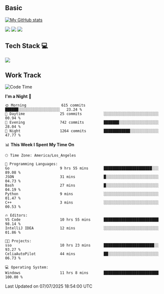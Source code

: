 ## Basic
 
[![My GitHub stats](https://github-readme-stats.vercel.app/api?username=Zzhihon&show_icons=true&theme=purple)](https://github.com/Zzhihon)
 
 [![](https://img.shields.io/badge/website-4493f8?style=for-the-badge&logo=About.me&logoColor=purple)](https://tatakal.com/)
 [![](https://img.shields.io/badge/RSS-4493f8?style=for-the-badge&logo=rss&logoColor=purple)](https://tatakal.com/feed/)
 [![](https://img.shields.io/badge/Email-4493f8?style=for-the-badge&logo=gmail&logoColor=purple)](mailto:bt1q@tatakal.com)

## Tech Stack 💻

<a href="https://skillicons.dev">
  <img src="https://skillicons.dev/icons?i=py,html,css,javascript,bash,java,vue,go,nodejs,cpp" />
</a>

</br>

## Work Track

<!--START_SECTION:waka-->
![Code Time](http://img.shields.io/badge/Code%20Time-430%20hrs%2042%20mins-blue)

**I'm a Night 🦉** 

```text
🌞 Morning                615 commits         ██████░░░░░░░░░░░░░░░░░░░   23.24 % 
🌆 Daytime                25 commits          ░░░░░░░░░░░░░░░░░░░░░░░░░   00.94 % 
🌃 Evening                742 commits         ███████░░░░░░░░░░░░░░░░░░   28.04 % 
🌙 Night                  1264 commits        ████████████░░░░░░░░░░░░░   47.77 % 
```


📊 **This Week I Spent My Time On** 

```text
🕑︎ Time Zone: America/Los_Angeles

💬 Programming Languages: 
Go                       9 hrs 55 mins       ██████████████████████░░░   89.08 % 
JSON                     31 mins             █░░░░░░░░░░░░░░░░░░░░░░░░   04.73 % 
Bash                     27 mins             █░░░░░░░░░░░░░░░░░░░░░░░░   04.19 % 
Python                   9 mins              ░░░░░░░░░░░░░░░░░░░░░░░░░   01.47 % 
C++                      3 mins              ░░░░░░░░░░░░░░░░░░░░░░░░░   00.53 % 

🔥 Editors: 
VS Code                  10 hrs 55 mins      █████████████████████████   98.14 % 
IntelliJ IDEA            12 mins             ░░░░░░░░░░░░░░░░░░░░░░░░░   01.86 % 

🐱‍💻 Projects: 
sso                      10 hrs 23 mins      ███████████████████████░░   93.27 % 
CeliaAutoPilot           44 mins             ██░░░░░░░░░░░░░░░░░░░░░░░   06.73 % 

💻 Operating System: 
Windows                  11 hrs 8 mins       █████████████████████████   100.00 % 
```


 Last Updated on 07/07/2025 18:54:00 UTC
<!--END_SECTION:waka-->
